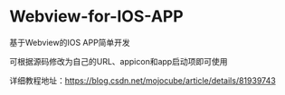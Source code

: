 # Webview-for-IOS-APP

基于Webview的IOS APP简单开发

可根据源码修改为自己的URL、appicon和app启动项即可使用


详细教程地址：https://blog.csdn.net/mojocube/article/details/81939743
